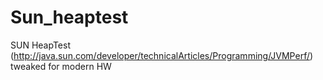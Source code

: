 # Sun_heaptest
SUN HeapTest (http://java.sun.com/developer/technicalArticles/Programming/JVMPerf/) tweaked for modern HW 
